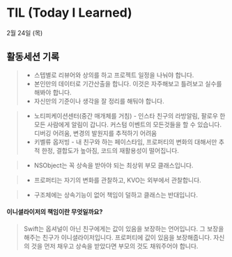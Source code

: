 # TIL (Today I Learned)
2월 24일 (목)

## 활동세션 기록
> - 스텝별로 리뷰어와 상의를 하고 프로젝트 일정을 나눠야 합니다.
> - 본인만의 데이터로 기간산출을 합니다. 이것은 자주해보고 틀려보고 실수를 해봐야 합니다. 
> - 자신만의 기준이나 생각을 잘 정리를 해둬야 합니다.

> - 노티피케이션센터(중간 매개체를 거침) - 인스타 친구의 라방알림, 팔로우 한 모든 사람에게 알림이 갑니다. 커스텀 이벤트의 모든것들을 할 수 있습니다. 디버깅 어려움, 변경의 발원지를 추적하기 어려움
> - 키벨류 옵저빙 - 내 친구와 하는 페이스타임, 프로퍼티의 변화의 대해서만 추적 한정, 결합도가 높아짐, 코드의 재활용성이 떨어집니다.

> - NSObject는 꼭 상속을 받아야 되는 최상위 부모 클래스입니다.

> - 프로퍼티는 자기의 변화를 관찰하고, KVO는 외부에서 관찰합니다.

> - 구조체에는 상속기능이 없어 책임이 덜하고 클래스는 반대입니다.

#### 이니셜라이저의 책임이란 무엇일까요?
> Swift는 옵셔널이 아닌 친구에게는 값이 있음을 보장하는 언어입니다. 그 보장을 해주는 친구가 이니셜라이저입니다. 프로퍼티에 값이 있음을 보장해줍니다.
> 자신의 것을 먼저 채우고 상속을 받았다면 부모의 것도 채워주어야 합니다.
